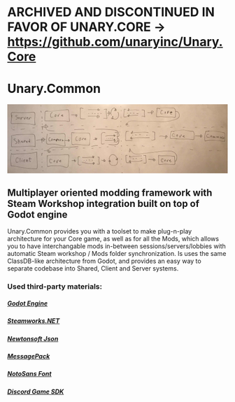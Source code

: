 # ARCHIVED AND DISCONTINUED IN FAVOR OF UNARY.CORE -> https://github.com/unaryinc/Unary.Core

# Unary.Common
![Common architecture](/Info/Architecture.png)
## Multiplayer oriented modding framework with Steam Workshop integration built on top of Godot engine

Unary.Common provides you with a toolset to make plug-n-play architecture for your
Core game, as well as for all the Mods, which allows you to have interchangable mods in-between
sessions/servers/lobbies with automatic Steam workshop / Mods folder synchronization. Is uses the
same ClassDB-like architecture from Godot, and provides an easy way to separate codebase into 
Shared, Client and Server systems.

### Used third-party materials:
##### [Godot Engine](https://godotengine.org/)
##### [Steamworks.NET](https://steamworks.github.io/)
##### [Newtonsoft Json](https://www.newtonsoft.com/json)
##### [MessagePack](https://github.com/neuecc/MessagePack-CSharp)
##### [NotoSans Font](https://www.google.com/get/noto/)
##### [Discord Game SDK](https://discordapp.com/developers/docs/game-sdk/sdk-starter-guide)

